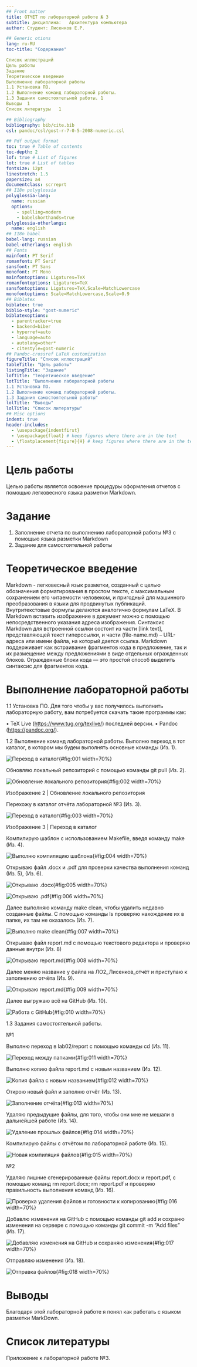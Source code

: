```yaml
---
## Front matter
title: ОТЧЕТ по лабораторной работе № 3
subtitle: дисциплина:	Архитектура компьютера	
author: Студент: Лисенков Е.Р.

## Generic otions
lang: ru-RU
toc-title: "Содержание"

Список иллюстраций	
Цель работы	
Задание	
Теоретическое введение	
Выполнение лабораторной работы	
1.1 Установка ПО.	
1.2 Выполнение команд лабораторной работы.	
1.3 Задания самостоятельной работы.	1
Выводы	1
Список литературы	1

## Bibliography
bibliography: bib/cite.bib
csl: pandoc/csl/gost-r-7-0-5-2008-numeric.csl

## Pdf output format
toc: true # Table of contents
toc-depth: 2
lof: true # List of figures
lot: true # List of tables
fontsize: 12pt
linestretch: 1.5
papersize: a4
documentclass: scrreprt
## I18n polyglossia
polyglossia-lang:
  name: russian
  options:
	- spelling=modern
	- babelshorthands=true
polyglossia-otherlangs:
  name: english
## I18n babel
babel-lang: russian
babel-otherlangs: english
## Fonts
mainfont: PT Serif
romanfont: PT Serif
sansfont: PT Sans
monofont: PT Mono
mainfontoptions: Ligatures=TeX
romanfontoptions: Ligatures=TeX
sansfontoptions: Ligatures=TeX,Scale=MatchLowercase
monofontoptions: Scale=MatchLowercase,Scale=0.9
## Biblatex
biblatex: true
biblio-style: "gost-numeric"
biblatexoptions:
  - parentracker=true
  - backend=biber
  - hyperref=auto
  - language=auto
  - autolang=other*
  - citestyle=gost-numeric
## Pandoc-crossref LaTeX customization
figureTitle: "Список иллюстраций"
tableTitle: "Цель работы"
listingTitle: "Задание"
lofTitle: "Теоретическое введение"
lotTitle: "Выполнение лабораторной работы
1.1 Установка ПО.	
1.2 Выполнение команд лабораторной работы.	
1.3 Задания самостоятельной работы"
lolTitle: "Выводы"
lolTitle: "Список литературы"
## Misc options
indent: true
header-includes:
  - \usepackage{indentfirst}
  - \usepackage{float} # keep figures where there are in the text
  - \floatplacement{figure}{H} # keep figures where there are in the text
---
```


# Цель работы

Целью работы является освоение процедуры оформления отчетов с помощью легковесного языка разметки Markdown.

# Задание

1. Заполнение отчета по выполнению лабораторной работы №3 с помощью языка разметки Markdown 
2. Задание для самостоятельной работы

# Теоретическое введение

Markdown - легковесный язык разметки, созданный с целью обозначения форматирования в простом тексте, с максимальным сохранением его читаемости человеком, и пригодный для машинного преобразования в языки для продвинутых публикаций. Внутритекстовые формулы делаются аналогично формулам LaTeX. В Markdown вставить изображение в документ можно с помощью непосредственного указания адреса изображения. Синтаксис Markdown для встроенной ссылки состоит из части [link text], представляющей текст гиперссылки, и части (file-name.md) – URL-адреса или имени файла, на который дается ссылка. Markdown поддерживает как встраивание фрагментов кода в предложение, так и их размещение между предложениями в виде отдельных огражденных блоков. Огражденные блоки кода — это простой способ выделить синтаксис для фрагментов кода.

# Выполнение лабораторной работы

1.1 Установка ПО.
	Для того чтобы у вас получилось выполнить лабораторную работу, вам потребуется скачать такие программы как:

• TeX Live (https://www.tug.org/texlive/) последней версии. 
• Pandoc (https://pandoc.org/).


1.2 Выполнение команд лабораторной работы.
Выполню переход в тот каталог, в котором мы будем выполнять основные команды (Из. 1).

![Переход в каталог](image/general/ffff.jpg){#fig:001 width=70%}

Обновляю локальный репозиторий с помощью команды git pull (Из. 2).

![Обновление локального репозитория](image/general/sssss.jpg){#fig:002 width=70%}

Изображение 2 | Обновление локального репозитория

Перехожу в каталог отчёта лабораторной №3 (Из. 3).

![Переход в каталог](image/general/bbbbbb.jpg){#fig:003 width=70%}

Изображение 3 | Переход в каталог

Компилирую шаблон с использованием Makefile, введя команду make    (Из. 4).

![Выполню компиляцию шаблона](image/general/third.jpg){#fig:004 width=70%}


Открываю файл .docx и .pdf для проверки качества выполнения команд  (Из. 5), (Из. 6).

![Открываю .docx](image/general/docx.jpg){#fig:005 width=70%}

![Открываю .pdf](image/general/five.jpg){#fig:006 width=70%}


Далее выполняю команду make clean, чтобы удалить недавно созданные  файлы. С помощью команды ls проверяю нахождение их в папке, их там не   оказалось (Из. 7).

![Выполню make clean](image/general/for.jpg){#fig:007 width=70%}	

Открываю файл report.md с помощью текстового редактора и проверяю   данные внутри (Из. 8)

![Открываю report.md](image/general/qqqq.jpg){#fig:008 width=70%}	

	
Далее меняю название у файла на ЛО2_Лисенков_отчёт и приступаю к заполнению отчёта (Из. 9).

![Открываю report.md](image/general/zapolnenye.jpg){#fig:009 width=70%}	


Далее выгружаю всё на GitHub (Из. 10).

![Работа с GitHub](image/general/second.jpg){#fig:010 width=70%}	

1.3 Задания самостоятельной работы.

№1

Выполню переход в lab02/report с помощью команды cd (Из. 11).

![Переход между папками](image/ex1/fir.jpg){#fig:011 width=70%}

Выполню копию файла report.md с новым названием (Из. 12).

![Копия файла с новым названием](image/ex1/cp.jpg){#fig:012 width=70%}

Открою новый файл и заполню отчёт (Из. 13).

![Заполнение отчёта](image/ex1/zapolnenye.jpg){#fig:013 width=70%}

Удаляю предыдущие файлы, для того, чтобы они мне не мешали в дальнейшей работе (Из. 14).

![Удаление прошлых файлов](image/ex1/del.jpg){#fig:014 width=70%}

Компилирую файлы с отчётом по лабораторной работе (Из. 15).

![Новая компиляция файлов](image/ex1/komp.jpg){#fig:015 width=70%}


№2

Удаляю лишние сгенерированные файлы report.docx и report.pdf, с помощью команд rm report.docx; rm report.pdf и проверяю правильность выполнения команд  (Из. 16). 

![Проверка удаления файлов и готовности к копированию](image/ex2/02.jpg){#fig:016 width=70%}

Добавлю изменения на GitHub с помощью команды git add и сохраню изменения на сервере с помощью команды git commit -m “Add files” (Из. 17).

![Добавляю изменения на GitHub и сохраняю изменения](image/ex2/1212.jpg){#fig:017 width=70%}

Отправляю изменения (Из. 18).

![Отправка файлов](image/ex/lastone.jpg){#fig:018 width=70%}

# Выводы

Благодаря этой лабораторной работе я понял как работать с языком разметки MarkDown.

# Список литературы

Приложение к лабораторной работе №3.

